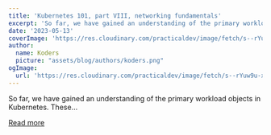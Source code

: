 ```yaml
---
title: 'Kubernetes 101, part VIII, networking fundamentals'
excerpt: 'So far, we have gained an understanding of the primary workload objects in Kubernetes.   These...'
date: '2023-05-13'
coverImage: 'https://res.cloudinary.com/practicaldev/image/fetch/s--rYuw9u-x--/c_imagga_scale,f_auto,fl_progressive,h_420,q_auto,w_1000/https://dev-to-uploads.s3.amazonaws.com/uploads/articles/a7sxc0r4uw8exbs57xp5.png'
author:
  name: Koders
  picture: "assets/blog/authors/koders.png"
ogImage:
  url: 'https://res.cloudinary.com/practicaldev/image/fetch/s--rYuw9u-x--/c_imagga_scale,f_auto,fl_progressive,h_420,q_auto,w_1000/https://dev-to-uploads.s3.amazonaws.com/uploads/articles/a7sxc0r4uw8exbs57xp5.png'
---
```


So far, we have gained an understanding of the primary workload objects in Kubernetes.   These...

[Read more](https://dev.to/leandronsp/kubernetes-101-part-viii-networking-fundamentals-mo7)
